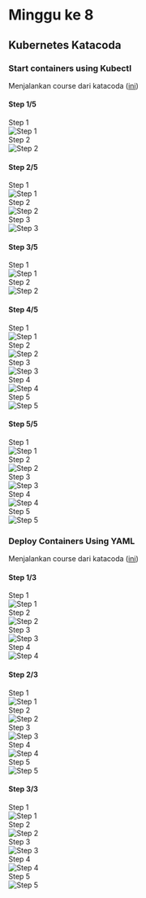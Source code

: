 # Minggu ke 8
## Kubernetes Katacoda

### Start containers using Kubectl
Menjalankan course dari katacoda ([ini](https://www.katacoda.com/courses/kubernetes/kubectl-run-containers))

#### Step 1/5
Step 1  
![Step 1](https://raw.githubusercontent.com/faytranevozter/tcclanjut/master/minggu-08/kubectl-run-container/step1/step1.png)  
Step 2  
![Step 2](https://raw.githubusercontent.com/faytranevozter/tcclanjut/master/minggu-08/kubectl-run-container/step1/step2.png)  
#### Step 2/5
Step 1  
![Step 1](https://raw.githubusercontent.com/faytranevozter/tcclanjut/master/minggu-08/kubectl-run-container/step2/step1.png)  
Step 2  
![Step 2](https://raw.githubusercontent.com/faytranevozter/tcclanjut/master/minggu-08/kubectl-run-container/step2/step2.png)  
Step 3  
![Step 3](https://raw.githubusercontent.com/faytranevozter/tcclanjut/master/minggu-08/kubectl-run-container/step2/step3.png)  
#### Step 3/5
Step 1  
![Step 1](https://raw.githubusercontent.com/faytranevozter/tcclanjut/master/minggu-08/kubectl-run-container/step3/step1.png)  
Step 2  
![Step 2](https://raw.githubusercontent.com/faytranevozter/tcclanjut/master/minggu-08/kubectl-run-container/step3/step2.png)  
#### Step 4/5
Step 1  
![Step 1](https://raw.githubusercontent.com/faytranevozter/tcclanjut/master/minggu-08/kubectl-run-container/step4/step1.png)  
Step 2  
![Step 2](https://raw.githubusercontent.com/faytranevozter/tcclanjut/master/minggu-08/kubectl-run-container/step4/step2.png)  
Step 3  
![Step 3](https://raw.githubusercontent.com/faytranevozter/tcclanjut/master/minggu-08/kubectl-run-container/step4/step3.png)  
Step 4  
![Step 4](https://raw.githubusercontent.com/faytranevozter/tcclanjut/master/minggu-08/kubectl-run-container/step4/step4.png)  
Step 5  
![Step 5](https://raw.githubusercontent.com/faytranevozter/tcclanjut/master/minggu-08/kubectl-run-container/step4/step5.png)  
#### Step 5/5
Step 1  
![Step 1](https://raw.githubusercontent.com/faytranevozter/tcclanjut/master/minggu-08/kubectl-run-container/step5/step1.png)  
Step 2  
![Step 2](https://raw.githubusercontent.com/faytranevozter/tcclanjut/master/minggu-08/kubectl-run-container/step5/step2.png)  
Step 3  
![Step 3](https://raw.githubusercontent.com/faytranevozter/tcclanjut/master/minggu-08/kubectl-run-container/step5/step3.png)  
Step 4  
![Step 4](https://raw.githubusercontent.com/faytranevozter/tcclanjut/master/minggu-08/kubectl-run-container/step5/step4.png)  
Step 5  
![Step 5](https://raw.githubusercontent.com/faytranevozter/tcclanjut/master/minggu-08/kubectl-run-container/step5/step5.png)  


### Deploy Containers Using YAML
Menjalankan course dari katacoda ([ini](https://www.katacoda.com/courses/kubernetes/creating-kubernetes-yaml-definitions))

#### Step 1/3
Step 1  
![Step 1](https://raw.githubusercontent.com/faytranevozter/tcclanjut/master/minggu-08/kubernetes-yaml/step1/img1.png)  
Step 2  
![Step 2](https://raw.githubusercontent.com/faytranevozter/tcclanjut/master/minggu-08/kubernetes-yaml/step1/img2.png)  
Step 3  
![Step 3](https://raw.githubusercontent.com/faytranevozter/tcclanjut/master/minggu-08/kubernetes-yaml/step1/img3.png)  
Step 4  
![Step 4](https://raw.githubusercontent.com/faytranevozter/tcclanjut/master/minggu-08/kubernetes-yaml/step1/img4.png)  
#### Step 2/3
Step 1  
![Step 1](https://raw.githubusercontent.com/faytranevozter/tcclanjut/master/minggu-08/kubernetes-yaml/step2/img1.png)  
Step 2  
![Step 2](https://raw.githubusercontent.com/faytranevozter/tcclanjut/master/minggu-08/kubernetes-yaml/step2/img2.png)  
Step 3  
![Step 3](https://raw.githubusercontent.com/faytranevozter/tcclanjut/master/minggu-08/kubernetes-yaml/step2/img3.png)  
Step 4  
![Step 4](https://raw.githubusercontent.com/faytranevozter/tcclanjut/master/minggu-08/kubernetes-yaml/step2/img4.png)  
Step 5  
![Step 5](https://raw.githubusercontent.com/faytranevozter/tcclanjut/master/minggu-08/kubernetes-yaml/step2/img5.png)  
#### Step 3/3
Step 1  
![Step 1](https://raw.githubusercontent.com/faytranevozter/tcclanjut/master/minggu-08/kubernetes-yaml/step3/img1.png)  
Step 2  
![Step 2](https://raw.githubusercontent.com/faytranevozter/tcclanjut/master/minggu-08/kubernetes-yaml/step3/img2.png)  
Step 3  
![Step 3](https://raw.githubusercontent.com/faytranevozter/tcclanjut/master/minggu-08/kubernetes-yaml/step3/img3.png)  
Step 4  
![Step 4](https://raw.githubusercontent.com/faytranevozter/tcclanjut/master/minggu-08/kubernetes-yaml/step3/img4.png)  
Step 5  
![Step 5](https://raw.githubusercontent.com/faytranevozter/tcclanjut/master/minggu-08/kubernetes-yaml/step3/img5.png)  
